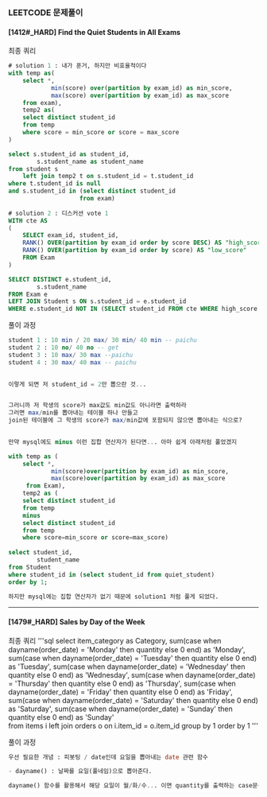 ### LEETCODE 문제풀이 
#### [1412#_HARD] Find the Quiet Students in All Exams

최종 쿼리 
```sql
# solution 1 : 내가 푼거, 하지만 비효율적이다 
with temp as(
    select *,
            min(score) over(partition by exam_id) as min_score,
            max(score) over(partition by exam_id) as max_score
    from exam),
    temp2 as(
    select distinct student_id
    from temp 
    where score = min_score or score = max_score 
)

select s.student_id as student_id,
        s.student_name as student_name
from student s 
    left join temp2 t on s.student_id = t.student_id
where t.student_id is null 
and s.student_id in (select distinct student_id
                    from exam)
                    
# solution 2 : 디스커션 vote 1
WITH cte AS 
(
	SELECT exam_id, student_id, 
	RANK() OVER(partition by exam_id order by score DESC) AS "high_score",
	RANK() OVER(partition by exam_id order by score) AS "low_score"
	FROM Exam 
)

SELECT DISTINCT e.student_id, 
		s.student_name
FROM Exam e 
LEFT JOIN Student s ON s.student_id = e.student_id
WHERE e.student_id NOT IN (SELECT student_id FROM cte WHERE high_score = 1 OR low_score = 1)
```

풀이 과정
```sql
student 1 : 10 min / 20 max/ 30 min/ 40 min -- paichu 
student 2 : 10 no/ 40 no -- get 
student 3 : 10 max/ 30 max --paichu 
student 4 : 30 max/ 40 max -- paichu 

 
이렇게 되면 저 student_id = 2만 뽑으란 것...


그러니까 저 학생의 score가 max값도 min값도 아니라면 출력하라 
그러면 max/min를 뽑아내는 테이블 하나 만들고
join된 테이블에 그 학생의 score가 max/min값에 포함되지 않으면 뽑아내는 식으로? 
 

만약 mysql에도 minus 이런 집합 연산자가 된다면... 아마 쉽게 아래처럼 풀었겠지 

with temp as (
	select *,
    		min(score)over(partition by exam_id) as min_score,
            max(score)over(partition by exam_id) as max_score 
     from Exam),
	temp2 as (
    select distinct student_id 
    from temp
	minus
	select distinct student_id 
    from temp 
    where score=min_score or score=max_score)
    
select student_id,
		student_name 
from Student 
where student_id in (select student_id from quiet_student) 
order by 1;

하지만 mysql에는 집합 연산자가 없기 때문에 solution1 처럼 풀게 되었다. 
```

-------------
#### [1479#_HARD] Sales by Day of the Week

최종 쿼리
'''sql
select item_category as Category,
        sum(case when dayname(order_date) = 'Monday' then quantity else 0 end) as 'Monday',
        sum(case when dayname(order_date) = 'Tuesday' then quantity else 0 end) as 'Tuesday',
        sum(case when dayname(order_date) = 'Wednesday' then quantity else 0 end) as 'Wednesday',
        sum(case when dayname(order_date) = 'Thursday' then quantity else 0 end) as 'Thursday',
        sum(case when dayname(order_date) = 'Friday' then quantity else 0 end) as 'Friday',
        sum(case when dayname(order_date) = 'Saturday' then quantity else 0 end) as 'Saturday',
        sum(case when dayname(order_date) = 'Sunday' then quantity else 0 end) as 'Sunday'        
from items i 
    left join orders o on i.item_id = o.item_id
group by 1
order by 1
'''

풀이 과정
```sql
우선 필요한 개념 : 피봇팅 / date인데 요일을 뽑아내는 date 관련 함수 

- dayname() : 날짜를 요일(풀네임)으로 뽑아준다.

dayname() 함수를 활용해서 해당 요일이 월/화/수... 이면 quantity를 출력하는 case문을 활용해서 피봇팅을 진행했다. 
```
